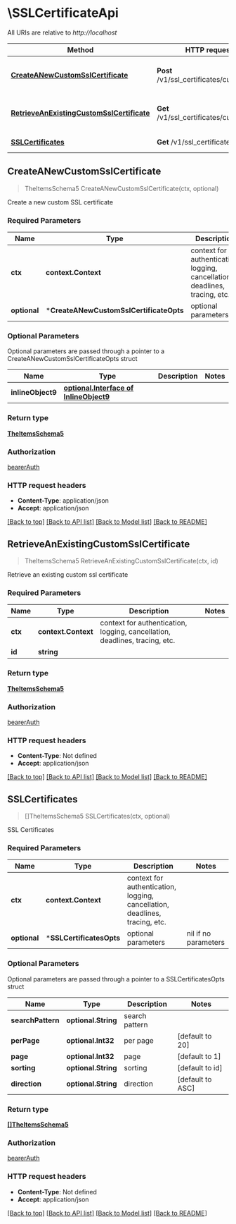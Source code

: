# \SSLCertificateApi

All URIs are relative to *http://localhost*

Method | HTTP request | Description
------------- | ------------- | -------------
[**CreateANewCustomSslCertificate**](SSLCertificateApi.md#CreateANewCustomSslCertificate) | **Post** /v1/ssl_certificates/custom | Create a new custom SSL certificate
[**RetrieveAnExistingCustomSslCertificate**](SSLCertificateApi.md#RetrieveAnExistingCustomSslCertificate) | **Get** /v1/ssl_certificates/custom/{id} | Retrieve an existing custom ssl certificate
[**SSLCertificates**](SSLCertificateApi.md#SSLCertificates) | **Get** /v1/ssl_certificates | SSL Certificates



## CreateANewCustomSslCertificate

> TheItemsSchema5 CreateANewCustomSslCertificate(ctx, optional)

Create a new custom SSL certificate

### Required Parameters


Name | Type | Description  | Notes
------------- | ------------- | ------------- | -------------
**ctx** | **context.Context** | context for authentication, logging, cancellation, deadlines, tracing, etc.
 **optional** | ***CreateANewCustomSslCertificateOpts** | optional parameters | nil if no parameters

### Optional Parameters

Optional parameters are passed through a pointer to a CreateANewCustomSslCertificateOpts struct


Name | Type | Description  | Notes
------------- | ------------- | ------------- | -------------
 **inlineObject9** | [**optional.Interface of InlineObject9**](InlineObject9.md)|  | 

### Return type

[**TheItemsSchema5**](The_Items_Schema_5.md)

### Authorization

[bearerAuth](../README.md#bearerAuth)

### HTTP request headers

- **Content-Type**: application/json
- **Accept**: application/json

[[Back to top]](#) [[Back to API list]](../README.md#documentation-for-api-endpoints)
[[Back to Model list]](../README.md#documentation-for-models)
[[Back to README]](../README.md)


## RetrieveAnExistingCustomSslCertificate

> TheItemsSchema5 RetrieveAnExistingCustomSslCertificate(ctx, id)

Retrieve an existing custom ssl certificate

### Required Parameters


Name | Type | Description  | Notes
------------- | ------------- | ------------- | -------------
**ctx** | **context.Context** | context for authentication, logging, cancellation, deadlines, tracing, etc.
**id** | **string**|  | 

### Return type

[**TheItemsSchema5**](The_Items_Schema_5.md)

### Authorization

[bearerAuth](../README.md#bearerAuth)

### HTTP request headers

- **Content-Type**: Not defined
- **Accept**: application/json

[[Back to top]](#) [[Back to API list]](../README.md#documentation-for-api-endpoints)
[[Back to Model list]](../README.md#documentation-for-models)
[[Back to README]](../README.md)


## SSLCertificates

> []TheItemsSchema5 SSLCertificates(ctx, optional)

SSL Certificates

### Required Parameters


Name | Type | Description  | Notes
------------- | ------------- | ------------- | -------------
**ctx** | **context.Context** | context for authentication, logging, cancellation, deadlines, tracing, etc.
 **optional** | ***SSLCertificatesOpts** | optional parameters | nil if no parameters

### Optional Parameters

Optional parameters are passed through a pointer to a SSLCertificatesOpts struct


Name | Type | Description  | Notes
------------- | ------------- | ------------- | -------------
 **searchPattern** | **optional.String**|  search pattern | 
 **perPage** | **optional.Int32**|  per page | [default to 20]
 **page** | **optional.Int32**|  page | [default to 1]
 **sorting** | **optional.String**|  sorting | [default to id]
 **direction** | **optional.String**|  direction | [default to ASC]

### Return type

[**[]TheItemsSchema5**](The_Items_Schema_5.md)

### Authorization

[bearerAuth](../README.md#bearerAuth)

### HTTP request headers

- **Content-Type**: Not defined
- **Accept**: application/json

[[Back to top]](#) [[Back to API list]](../README.md#documentation-for-api-endpoints)
[[Back to Model list]](../README.md#documentation-for-models)
[[Back to README]](../README.md)

